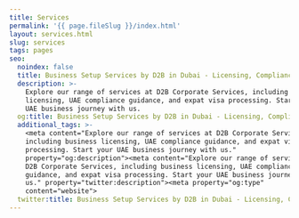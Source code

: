 ```yaml
---
title: Services
permalink: '{{ page.fileSlug }}/index.html'
layout: services.html
slug: services
tags: pages
seo:
  noindex: false
  title: Business Setup Services by D2B in Dubai - Licensing, Compliance, and More
  description: >-
    Explore our range of services at D2B Corporate Services, including business
    licensing, UAE compliance guidance, and expat visa processing. Start your
    UAE business journey with us.
  og:title: Business Setup Services by D2B in Dubai - Licensing, Compliance, and More
  additional_tags: >-
    <meta content="Explore our range of services at D2B Corporate Services,
    including business licensing, UAE compliance guidance, and expat visa
    processing. Start your UAE business journey with us."
    property="og:description"><meta content="Explore our range of services at
    D2B Corporate Services, including business licensing, UAE compliance
    guidance, and expat visa processing. Start your UAE business journey with
    us." property="twitter:description"><meta property="og:type"
    content="website">
  twitter:title: Business Setup Services by D2B in Dubai - Licensing, Compliance, and More
---
```



